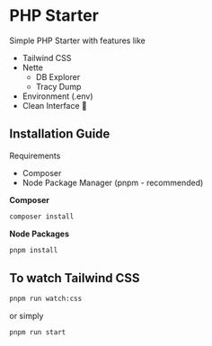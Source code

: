 # PHP Starter

Simple PHP Starter with features like

- Tailwind CSS
- Nette
  - DB Explorer
  - Tracy Dump
- Environment (.env)
- Clean Interface 🤩

## Installation Guide

Requirements

- Composer
- Node Package Manager (pnpm - recommended)

**Composer**

```bash
composer install
```

**Node Packages**

```bash
pnpm install
```

## To watch Tailwind CSS

```bash
pnpm run watch:css
```

or simply

```bash
pnpm run start
```

